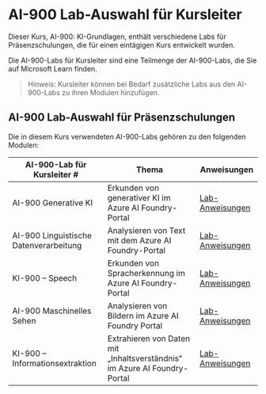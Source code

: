 # AI-900 Lab-Auswahl für Kursleiter

Dieser Kurs, AI-900: KI-Grundlagen, enthält verschiedene Labs für Präsenzschulungen, die für einen eintägigen Kurs entwickelt wurden.

Die AI-900-Labs für Kursleiter sind eine Teilmenge der AI-900-Labs, die Sie auf Microsoft Learn finden.

> Hinweis: Kursleiter können bei Bedarf zusätzliche Labs aus den AI-900-Labs zu ihren Modulen hinzufügen.

## AI-900 Lab-Auswahl für Präsenzschulungen

Die in diesem Kurs verwendeten AI-900-Labs gehören zu den folgenden Modulen: 

| AI-900-Lab für Kursleiter # | Thema | Anweisungen |
| --- | --- | --- |
| AI-900 Generative KI | Erkunden von generativer KI im Azure AI Foundry-Portal | [Lab-Anweisungen](https://go.microsoft.com/fwlink/?linkid=2249955) |
| AI-900 Linguistische Datenverarbeitung | Analysieren von Text mit dem Azure AI Foundry-Portal | [Lab-Anweisungen](https://go.microsoft.com/fwlink/?linkid=2250314) |
| KI-900 – Speech | Erkunden von Spracherkennung im Azure AI Foundry-Portal | [Lab-Anweisungen](https://go.microsoft.com/fwlink/?linkid=2250148) |
| AI-900 Maschinelles Sehen | Analysieren von Bildern im Azure AI Foundry Portal | [Lab-Anweisungen](https://go.microsoft.com/fwlink/?linkid=2250145) |
| KI-900 – Informationsextraktion | Extrahieren von Daten mit „Inhaltsverständnis“ im Azure AI Foundry-Portal | [Lab-Anweisungen](https://go.microsoft.com/fwlink/?linkid=2320420) |



